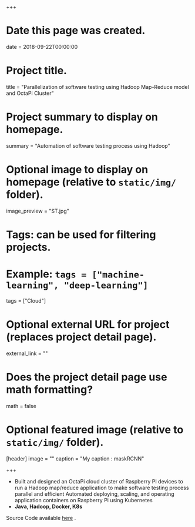 +++
# Date this page was created.
date = 2018-09-22T00:00:00

# Project title.
title = "Parallelization of software testing using Hadoop Map-Reduce model and OctaPi Cluster"

# Project summary to display on homepage.
summary = "Automation of software testing process using Hadoop"

# Optional image to display on homepage (relative to `static/img/` folder).
image_preview = "ST.jpg"

# Tags: can be used for filtering projects.
# Example: `tags = ["machine-learning", "deep-learning"]`
tags = ["Cloud"]

# Optional external URL for project (replaces project detail page).
external_link = ""

# Does the project detail page use math formatting?
math = false

# Optional featured image (relative to `static/img/` folder).
[header]
image = ""
caption = "My caption : maskRCNN"

+++
* Built and designed an OctaPi cloud cluster of Raspberry PI devices to run a Hadoop map/reduce application to make
software testing process parallel and efficient
Automated deploying, scaling, and operating application containers on Raspberry Pi using Kubernetes
* **Java, Hadoop, Docker, K8s**

Source Code available [here](https://github.com/ashwanikhemani/OctaPi-HadoopMR) .

